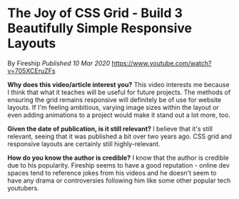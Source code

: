 # The Joy of CSS Grid - Build 3 Beautifully Simple Responsive Layouts

By Fireship
*Published 10 Mar 2020*
https://www.youtube.com/watch?v=705XCEruZFs

**Why does this video/article interest you?**
  This video interests me because I think that what it teaches will be useful for future projects. The methods of ensuring the grid remains responsive will definitely be of use for website layouts. If I'm feeling ambitious, varying image sizes within the layout or even adding animations to a project would make it stand out a lot more, too.

**Given the date of publication, is it still relevant?**
  I believe that it's still relevant, seeing that it was published a bit over two years ago. CSS grid and responsive layouts are certainly still highly-relevant.

**How do you know the author is credible?**
  I know that the author is credible due to his popularity. Fireship seems to have a good reputation - online dev spaces tend to reference jokes from his videos and he doesn't seem to have any drama or controversies following him like some other popular tech youtubers.